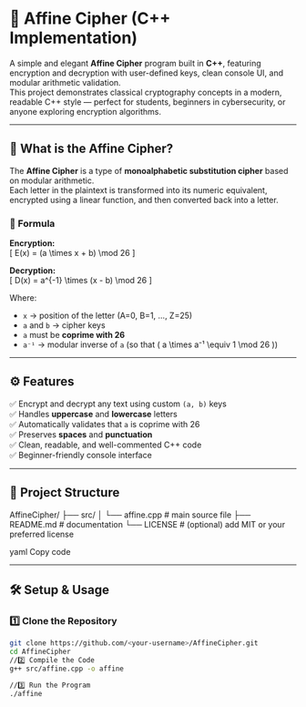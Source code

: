 # 🔐 Affine Cipher (C++ Implementation)

A simple and elegant **Affine Cipher** program built in **C++**, featuring encryption and decryption with user-defined keys, clean console UI, and modular arithmetic validation.  
This project demonstrates classical cryptography concepts in a modern, readable C++ style — perfect for students, beginners in cybersecurity, or anyone exploring encryption algorithms.

---

## 🧠 What is the Affine Cipher?

The **Affine Cipher** is a type of **monoalphabetic substitution cipher** based on modular arithmetic.  
Each letter in the plaintext is transformed into its numeric equivalent, encrypted using a linear function, and then converted back into a letter.

### 📘 Formula

**Encryption:**  
\[
E(x) = (a \times x + b) \mod 26
\]

**Decryption:**  
\[
D(x) = a^{-1} \times (x - b) \mod 26
\]

Where:
- `x` → position of the letter (A=0, B=1, ..., Z=25)
- `a` and `b` → cipher keys
- `a` must be **coprime with 26**
- `a⁻¹` → modular inverse of `a` (so that \( a \times a⁻¹ \equiv 1 \mod 26 \))

---

## ⚙️ Features

✅ Encrypt and decrypt any text using custom `(a, b)` keys  
✅ Handles **uppercase** and **lowercase** letters  
✅ Automatically validates that `a` is coprime with 26  
✅ Preserves **spaces** and **punctuation**  
✅ Clean, readable, and well-commented C++ code  
✅ Beginner-friendly console interface  

---

## 🧩 Project Structure

AffineCipher/
├── src/
│ └── affine.cpp # main source file
├── README.md # documentation
└── LICENSE # (optional) add MIT or your preferred license

yaml
Copy code

---

## 🛠️ Setup & Usage

### 1️⃣ Clone the Repository
```bash
git clone https://github.com/<your-username>/AffineCipher.git
cd AffineCipher
//2️⃣ Compile the Code
g++ src/affine.cpp -o affine

//3️⃣ Run the Program
./affine

